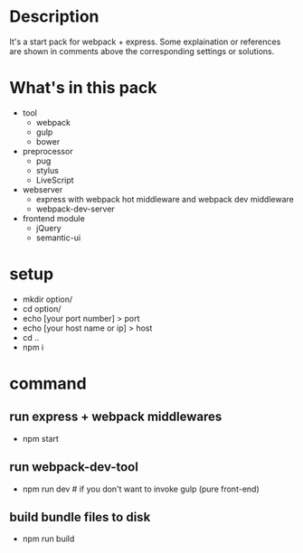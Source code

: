# Description
It's a start pack for webpack + express.
Some explaination or references are shown in comments above the corresponding settings or solutions.

# What's in this pack
  * tool
	* webpack
	* gulp
	* bower
  * preprocessor
  	* pug
	* stylus
	* LiveScript
  * webserver
  	* express with webpack hot middleware and webpack dev middleware
	* webpack-dev-server
  * frontend module
    * jQuery
	* semantic-ui

# setup
  * mkdir option/
  * cd option/
  * echo [your port number] > port
  * echo [your host name or ip] > host
  * cd ..
  * npm i

# command
## run express + webpack middlewares
  * npm start
## run webpack-dev-tool
  * npm run dev # if you don't want to invoke gulp (pure front-end)
## build bundle files to disk
  * npm run build
